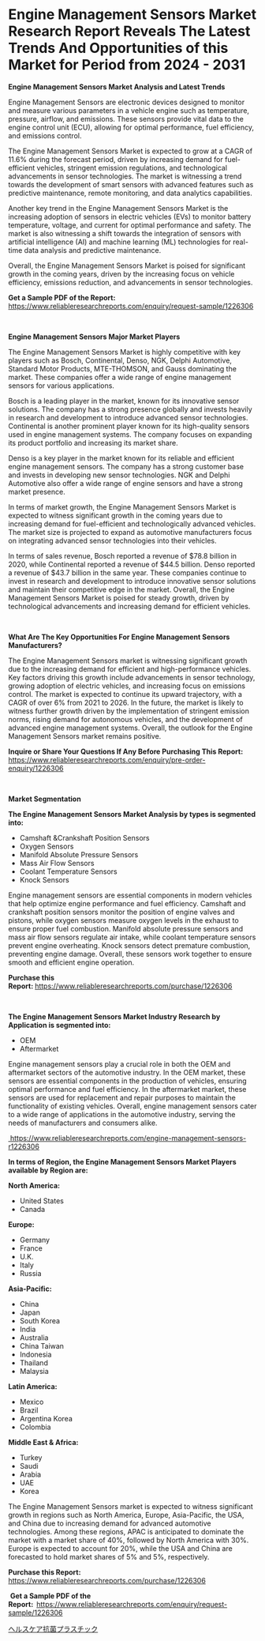 <p><h1>Engine Management Sensors Market Research Report Reveals The Latest Trends And Opportunities of this Market for Period from 2024 - 2031</h1></p><p><strong>Engine Management Sensors Market Analysis and Latest Trends</strong></p>
<p><p>Engine Management Sensors are electronic devices designed to monitor and measure various parameters in a vehicle engine such as temperature, pressure, airflow, and emissions. These sensors provide vital data to the engine control unit (ECU), allowing for optimal performance, fuel efficiency, and emissions control.</p><p>The Engine Management Sensors Market is expected to grow at a CAGR of 11.6% during the forecast period, driven by increasing demand for fuel-efficient vehicles, stringent emission regulations, and technological advancements in sensor technologies. The market is witnessing a trend towards the development of smart sensors with advanced features such as predictive maintenance, remote monitoring, and data analytics capabilities.</p><p>Another key trend in the Engine Management Sensors Market is the increasing adoption of sensors in electric vehicles (EVs) to monitor battery temperature, voltage, and current for optimal performance and safety. The market is also witnessing a shift towards the integration of sensors with artificial intelligence (AI) and machine learning (ML) technologies for real-time data analysis and predictive maintenance.</p><p>Overall, the Engine Management Sensors Market is poised for significant growth in the coming years, driven by the increasing focus on vehicle efficiency, emissions reduction, and advancements in sensor technologies.</p></p>
<p><strong>Get a Sample PDF of the Report:&nbsp;</strong> <a href="https://www.reliableresearchreports.com/enquiry/request-sample/1226306">https://www.reliableresearchreports.com/enquiry/request-sample/1226306</a></p>
<p>&nbsp;</p>
<p><strong>Engine Management Sensors Major Market Players</strong></p>
<p><p>The Engine Management Sensors Market is highly competitive with key players such as Bosch, Continental, Denso, NGK, Delphi Automotive, Standard Motor Products, MTE-THOMSON, and Gauss dominating the market. These companies offer a wide range of engine management sensors for various applications.</p><p>Bosch is a leading player in the market, known for its innovative sensor solutions. The company has a strong presence globally and invests heavily in research and development to introduce advanced sensor technologies. Continental is another prominent player known for its high-quality sensors used in engine management systems. The company focuses on expanding its product portfolio and increasing its market share.</p><p>Denso is a key player in the market known for its reliable and efficient engine management sensors. The company has a strong customer base and invests in developing new sensor technologies. NGK and Delphi Automotive also offer a wide range of engine sensors and have a strong market presence.</p><p>In terms of market growth, the Engine Management Sensors Market is expected to witness significant growth in the coming years due to increasing demand for fuel-efficient and technologically advanced vehicles. The market size is projected to expand as automotive manufacturers focus on integrating advanced sensor technologies into their vehicles.</p><p>In terms of sales revenue, Bosch reported a revenue of $78.8 billion in 2020, while Continental reported a revenue of $44.5 billion. Denso reported a revenue of $43.7 billion in the same year. These companies continue to invest in research and development to introduce innovative sensor solutions and maintain their competitive edge in the market. Overall, the Engine Management Sensors Market is poised for steady growth, driven by technological advancements and increasing demand for efficient vehicles.</p></p>
<p>&nbsp;</p>
<p><strong>What Are The Key Opportunities For Engine Management Sensors Manufacturers?</strong></p>
<p><p>The Engine Management Sensors market is witnessing significant growth due to the increasing demand for efficient and high-performance vehicles. Key factors driving this growth include advancements in sensor technology, growing adoption of electric vehicles, and increasing focus on emissions control. The market is expected to continue its upward trajectory, with a CAGR of over 6% from 2021 to 2026. In the future, the market is likely to witness further growth driven by the implementation of stringent emission norms, rising demand for autonomous vehicles, and the development of advanced engine management systems. Overall, the outlook for the Engine Management Sensors market remains positive.</p></p>
<p><strong>Inquire or Share Your Questions If Any Before Purchasing This Report:</strong> <a href="https://www.reliableresearchreports.com/enquiry/pre-order-enquiry/1226306">https://www.reliableresearchreports.com/enquiry/pre-order-enquiry/1226306</a></p>
<p>&nbsp;</p>
<p><strong>Market Segmentation</strong></p>
<p><strong>The Engine Management Sensors Market Analysis by types is segmented into:</strong></p>
<p><ul><li>Camshaft &Crankshaft Position Sensors</li><li>Oxygen Sensors</li><li>Manifold Absolute Pressure Sensors</li><li>Mass Air Flow Sensors</li><li>Coolant Temperature Sensors</li><li>Knock Sensors</li></ul></p>
<p><p>Engine management sensors are essential components in modern vehicles that help optimize engine performance and fuel efficiency. Camshaft and crankshaft position sensors monitor the position of engine valves and pistons, while oxygen sensors measure oxygen levels in the exhaust to ensure proper fuel combustion. Manifold absolute pressure sensors and mass air flow sensors regulate air intake, while coolant temperature sensors prevent engine overheating. Knock sensors detect premature combustion, preventing engine damage. Overall, these sensors work together to ensure smooth and efficient engine operation.</p></p>
<p><strong>Purchase this Report:&nbsp;</strong><a href="https://www.reliableresearchreports.com/purchase/1226306">https://www.reliableresearchreports.com/purchase/1226306</a></p>
<p>&nbsp;</p>
<p><strong>The Engine Management Sensors Market Industry Research by Application is segmented into:</strong></p>
<p><ul><li>OEM</li><li>Aftermarket</li></ul></p>
<p><p>Engine management sensors play a crucial role in both the OEM and aftermarket sectors of the automotive industry. In the OEM market, these sensors are essential components in the production of vehicles, ensuring optimal performance and fuel efficiency. In the aftermarket market, these sensors are used for replacement and repair purposes to maintain the functionality of existing vehicles. Overall, engine management sensors cater to a wide range of applications in the automotive industry, serving the needs of manufacturers and consumers alike.</p></p>
<p><a href="https://www.reliableresearchreports.com/engine-management-sensors-r1226306">&nbsp;https://www.reliableresearchreports.com/engine-management-sensors-r1226306</a></p>
<p><strong>In terms of Region, the Engine Management Sensors Market Players available by Region are:</strong></p>
<p>
    <p> <strong> North America: </strong>
        <ul>
            <li>United States</li>
            <li>Canada</li>
        </ul>
        </p> 
    <p> <strong> Europe: </strong>
        <ul>
            <li>Germany</li>
            <li>France</li>
            <li>U.K.</li>
            <li>Italy</li>
            <li>Russia</li>
        </ul>
        </p> 
    <p> <strong> Asia-Pacific: </strong>
        <ul>
            <li>China</li>
            <li>Japan</li>
            <li>South Korea</li>
            <li>India</li>
            <li>Australia</li>
            <li>China Taiwan</li>
            <li>Indonesia</li>
            <li>Thailand</li>
            <li>Malaysia</li>
        </ul>
        </p> 
    <p> <strong> Latin America: </strong>
        <ul>
            <li>Mexico</li>
            <li>Brazil</li>
            <li>Argentina Korea</li>
            <li>Colombia</li>
        </ul>
        </p> 
    <p> <strong> Middle East & Africa: </strong>
        <ul>
            <li>Turkey</li>
            <li>Saudi</li>
            <li>Arabia</li>
            <li>UAE</li>
            <li>Korea</li>
        </ul>
    </p>
    </p>
<p><p>The Engine Management Sensors market is expected to witness significant growth in regions such as North America, Europe, Asia-Pacific, the USA, and China due to increasing demand for advanced automotive technologies. Among these regions, APAC is anticipated to dominate the market with a market share of 40%, followed by North America with 30%. Europe is expected to account for 20%, while the USA and China are forecasted to hold market shares of 5% and 5%, respectively.</p></p>
<p><strong>Purchase this Report: </strong><a href="https://www.reliableresearchreports.com/purchase/1226306">https://www.reliableresearchreports.com/purchase/1226306</a></p>
<p>&nbsp;<strong>Get a Sample PDF of the Report:&nbsp;&nbsp;</strong><a href="https://www.reliableresearchreports.com/enquiry/request-sample/1226306">https://www.reliableresearchreports.com/enquiry/request-sample/1226306</a></p>
<p><strong></strong></p>
<p><p><a href="https://github.com/decker5351/Market-Research-Report-List-1/blob/main/7268879155697.md">ヘルスケア抗菌プラスチック</a></p></p>